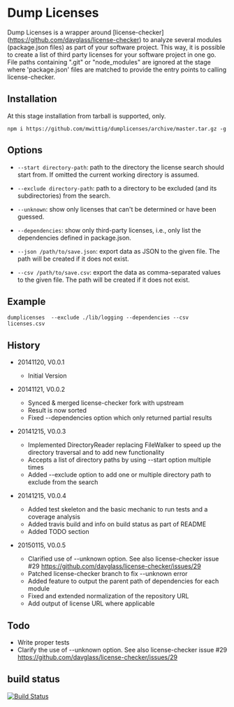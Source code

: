 Dump Licenses
=============

Dump Licenses is a wrapper around [license-checker] (https://github.com/davglass/license-checker) to analyze
several modules (package.json files) as part of your software project. This way, it is possible to create a list of 
third party licenses for your software project in one go. File paths containing ".git" or "node_modules" are ignored 
at the stage where 'package.json' files are matched to provide the entry points to calling license-checker. 

Installation
------------

At this stage installation from tarball is supported, only.

    npm i https://github.com/mwittig/dumplicenses/archive/master.tar.gz -g

Options
-------

* `--start directory-path`: path to the directory the license search should start from. 
    If omitted the current working directory is assumed.

* `--exclude directory-path`: path to a directory to be excluded (and its subdirectories) from the search.

* `--unknown`: show only licenses that can't be determined or have been guessed.

* `--dependencies`: show only third-party licenses, i.e., only list the dependencies defined in package.json.

* `--json /path/to/save.json`: export data as JSON to the given file. 
    The path will be created if it does not exist.

* `--csv /path/to/save.csv`: export the data as comma-separated values to the given file. 
    The path will be created if it does not exist.

Example
-------

    dumplicenses  --exclude ./lib/logging --dependencies --csv licenses.csv

History
-------

* 20141120, V0.0.1
    * Initial Version
    
* 20141121, V0.0.2
    * Synced & merged license-checker fork with upstream
    * Result is now sorted
    * Fixed --dependencies option which only returned partial results

* 20141215, V0.0.3
    * Implemented DirectoryReader replacing FileWalker to speed up the directory traversal and to add new functionality
    * Accepts a list of directory paths by using --start option multiple times
    * Added --exclude option to add one or multiple directory path to exclude from the search

* 20141215, V0.0.4
    * Added test skeleton and the basic mechanic to run tests and a coverage analysis
    * Added travis build and info on build status as part of README
    * Added TODO section

* 20150115, V0.0.5
    * Clarified use of --unknown option. See also license-checker issue #29 <https://github.com/davglass/license-checker/issues/29>
    * Patched license-checker branch to fix --unknown error
    * Added feature to output the parent path of dependencies for each module
    * Fixed and extended normalization of the repository URL
    * Add output of license URL where applicable

Todo
----

* Write proper tests
* Clarify the use of --unknown option. See also license-checker issue #29 <https://github.com/davglass/license-checker/issues/29>

build status
------------

[![Build Status](https://travis-ci.org/mwittig/dumplicenses.png?branch=master)](https://travis-ci.org/mwittig/dumplicenses)